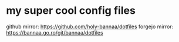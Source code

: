 # my super cool config files
github mirror: <https://github.com/holy-bannaa/dotfiles>
forgejo mirror: <https://bannaa.go.ro/git/bannaa/dotfiles>
